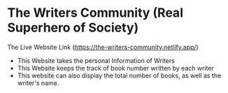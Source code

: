 # The Writers Community (Real Superhero of Society)
The Live Website Link (https://the-writers-community.netlify.app/)

- This Website takes the personal Information of Writers
- This Website keeps the track of book number written by each writer
- This website can also display the total number of books, as well as the writer's name.